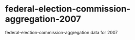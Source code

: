 federal-election-commission-aggregation-2007
============================================

federal-election-commission-aggregation data for 2007
